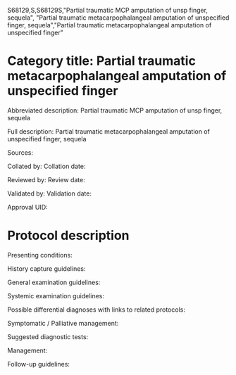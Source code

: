 S68129,S,S68129S,"Partial traumatic MCP amputation of unsp finger, sequela", "Partial traumatic metacarpophalangeal amputation of unspecified finger, sequela","Partial traumatic metacarpophalangeal amputation of unspecified finger"
# Category title: Partial traumatic metacarpophalangeal amputation of unspecified finger

Abbreviated description: Partial traumatic MCP amputation of unsp finger, sequela

Full description: Partial traumatic metacarpophalangeal amputation of unspecified finger, sequela

Sources:

Collated by:
Collation date:

Reviewed by:
Review date:

Validated by:
Validation date:

Approval UID:

# Protocol description

Presenting conditions:

History capture guidelines:

General examination guidelines:

Systemic examination guidelines:

Possible differential diagnoses with links to related protocols:

Symptomatic / Palliative management:

Suggested diagnostic tests:

Management:

Follow-up guidelines:
